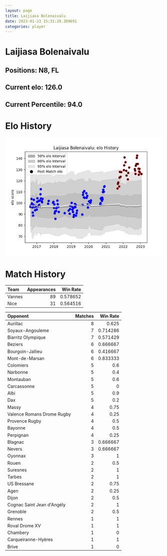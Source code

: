 ```yaml
---  
layout: page  
title: Laijiasa Bolenaivalu  
date: 2023-01-23 15:31:20.309691  
categories: player  
---
```

# Laijiasa Bolenaivalu

## Positions: N8, FL

## Current elo: 126.0

## Current Percentile: 94.0

# Elo History


![elo history](history_LaijiasaBolenaivalu.png)
# Match History


| Team   |   Appearances |   Win Rate |
|:-------|--------------:|-----------:|
| Vannes |            89 |   0.578652 |
| Nice   |            31 |   0.564516 |

| Opponent                   |   Matches |   Win Rate |
|:---------------------------|----------:|-----------:|
| Aurillac                   |         8 |   0.625    |
| Soyaux-Angouleme           |         7 |   0.714286 |
| Biarritz Olympique         |         7 |   0.571429 |
| Beziers                    |         6 |   0.666667 |
| Bourgoin-Jallieu           |         6 |   0.416667 |
| Mont-de-Marsan             |         6 |   0.833333 |
| Colomiers                  |         5 |   0.6      |
| Narbonne                   |         5 |   0.4      |
| Montauban                  |         5 |   0.6      |
| Carcassonne                |         5 |   0        |
| Albi                       |         5 |   0.9      |
| Dax                        |         5 |   0.2      |
| Massy                      |         4 |   0.75     |
| Valence Romans Drome Rugby |         4 |   0.25     |
| Provence Rugby             |         4 |   0.5      |
| Bayonne                    |         4 |   0.5      |
| Perpignan                  |         4 |   0.25     |
| Blagnac                    |         3 |   0.666667 |
| Nevers                     |         3 |   0.666667 |
| Oyonnax                    |         3 |   1        |
| Rouen                      |         2 |   0.5      |
| Suresnes                   |         2 |   1        |
| Tarbes                     |         2 |   1        |
| US Bressane                |         2 |   0.75     |
| Agen                       |         2 |   0.25     |
| Dijon                      |         2 |   0.5      |
| Cognac Saint Jean d'Angély |         2 |   1        |
| Grenoble                   |         2 |   0.5      |
| Rennes                     |         1 |   1        |
| Roval Drome XV             |         1 |   1        |
| Chambery                   |         1 |   0        |
| Carqueiranne-Hyères        |         1 |   1        |
| Brive                      |         1 |   0        |